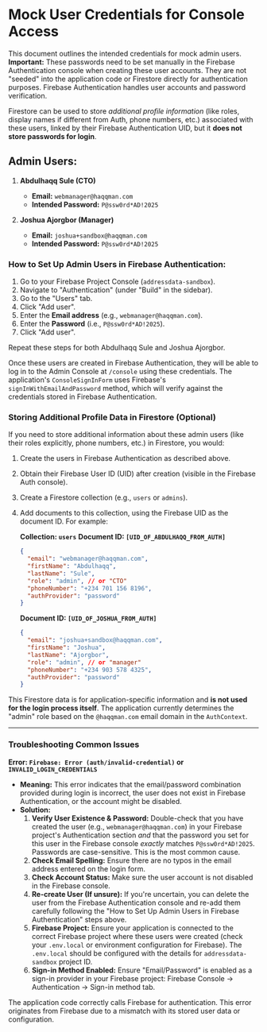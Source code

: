 
# Mock User Credentials for Console Access

This document outlines the intended credentials for mock admin users.
**Important:** These passwords need to be set manually in the Firebase Authentication console when creating these user accounts. They are not "seeded" into the application code or Firestore directly for authentication purposes. Firebase Authentication handles user accounts and password verification.

Firestore can be used to store *additional profile information* (like roles, display names if different from Auth, phone numbers, etc.) associated with these users, linked by their Firebase Authentication UID, but it **does not store passwords for login**.

## Admin Users:

1.  **Abdulhaqq Sule (CTO)**
    *   **Email:** `webmanager@haqqman.com`
    *   **Intended Password:** `P@ssw0rd*AD!2025`

2.  **Joshua Ajorgbor (Manager)**
    *   **Email:** `joshua+sandbox@haqqman.com`
    *   **Intended Password:** `P@ssw0rd*AD!2025`

### How to Set Up Admin Users in Firebase Authentication:
1. Go to your Firebase Project Console (`addressdata-sandbox`).
2. Navigate to "Authentication" (under "Build" in the sidebar).
3. Go to the "Users" tab.
4. Click "Add user".
5. Enter the **Email address** (e.g., `webmanager@haqqman.com`).
6. Enter the **Password** (i.e., `P@ssw0rd*AD!2025`).
7. Click "Add user".

Repeat these steps for both Abdulhaqq Sule and Joshua Ajorgbor.

Once these users are created in Firebase Authentication, they will be able to log in to the Admin Console at `/console` using these credentials. The application's `ConsoleSignInForm` uses Firebase's `signInWithEmailAndPassword` method, which will verify against the credentials stored in Firebase Authentication.

### Storing Additional Profile Data in Firestore (Optional)

If you need to store additional information about these admin users (like their roles explicitly, phone numbers, etc.) in Firestore, you would:
1. Create the users in Firebase Authentication as described above.
2. Obtain their Firebase User ID (UID) after creation (visible in the Firebase Auth console).
3. Create a Firestore collection (e.g., `users` or `admins`).
4. Add documents to this collection, using the Firebase UID as the document ID. For example:

   **Collection: `users`**
   **Document ID: `[UID_OF_ABDULHAQQ_FROM_AUTH]`**
   ```json
   {
     "email": "webmanager@haqqman.com",
     "firstName": "Abdulhaqq",
     "lastName": "Sule",
     "role": "admin", // or "CTO"
     "phoneNumber": "+234 701 156 8196",
     "authProvider": "password"
   }
   ```

   **Document ID: `[UID_OF_JOSHUA_FROM_AUTH]`**
   ```json
   {
     "email": "joshua+sandbox@haqqman.com",
     "firstName": "Joshua",
     "lastName": "Ajorgbor",
     "role": "admin", // or "manager"
     "phoneNumber": "+234 903 578 4325",
     "authProvider": "password"
   }
   ```
This Firestore data is for application-specific information and **is not used for the login process itself**. The application currently determines the "admin" role based on the `@haqqman.com` email domain in the `AuthContext`.

---

### Troubleshooting Common Issues

**Error: `Firebase: Error (auth/invalid-credential)` or `INVALID_LOGIN_CREDENTIALS`**

*   **Meaning:** This error indicates that the email/password combination provided during login is incorrect, the user does not exist in Firebase Authentication, or the account might be disabled.
*   **Solution:**
    1.  **Verify User Existence & Password:** Double-check that you have created the user (e.g., `webmanager@haqqman.com`) in your Firebase project's Authentication section *and* that the password you set for this user in the Firebase console *exactly* matches `P@ssw0rd*AD!2025`. Passwords are case-sensitive. This is the most common cause.
    2.  **Check Email Spelling:** Ensure there are no typos in the email address entered on the login form.
    3.  **Check Account Status:** Make sure the user account is not disabled in the Firebase console.
    4.  **Re-create User (If unsure):** If you're uncertain, you can delete the user from the Firebase Authentication console and re-add them carefully following the "How to Set Up Admin Users in Firebase Authentication" steps above.
    5.  **Firebase Project:** Ensure your application is connected to the correct Firebase project where these users were created (check your `.env.local` or environment configuration for Firebase). The `.env.local` should be configured with the details for `addressdata-sandbox` project ID.
    6.  **Sign-in Method Enabled:** Ensure "Email/Password" is enabled as a sign-in provider in your Firebase project: Firebase Console -> Authentication -> Sign-in method tab.

The application code correctly calls Firebase for authentication. This error originates from Firebase due to a mismatch with its stored user data or configuration.

